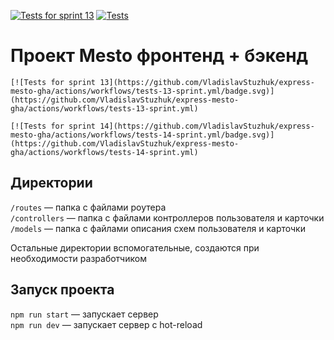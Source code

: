 [![Tests for sprint 13](https://github.com/VladislavStuzhuk/express-mesto-gha/actions/workflows/tests-13-sprint.yml/badge.svg)](https://github.com/VladislavStuzhuk/express-mesto-gha/actions/workflows/tests-13-sprint.yml) [![Tests](https://github.com/yandex-praktikum/express-mesto-gha/actions/workflows/tests-14-sprint.yml/badge.svg)](https://github.com/yandex-praktikum/express-mesto-gha/actions/workflows/tests-14-sprint.yml)
# Проект Mesto фронтенд + бэкенд



```
[![Tests for sprint 13](https://github.com/VladislavStuzhuk/express-mesto-gha/actions/workflows/tests-13-sprint.yml/badge.svg)](https://github.com/VladislavStuzhuk/express-mesto-gha/actions/workflows/tests-13-sprint.yml) 

[![Tests for sprint 14](https://github.com/VladislavStuzhuk/express-mesto-gha/actions/workflows/tests-14-sprint.yml/badge.svg)](https://github.com/VladislavStuzhuk/express-mesto-gha/actions/workflows/tests-14-sprint.yml)
```


## Директории

`/routes` — папка с файлами роутера  
`/controllers` — папка с файлами контроллеров пользователя и карточки   
`/models` — папка с файлами описания схем пользователя и карточки  
  
Остальные директории вспомогательные, создаются при необходимости разработчиком

## Запуск проекта

`npm run start` — запускает сервер   
`npm run dev` — запускает сервер с hot-reload

